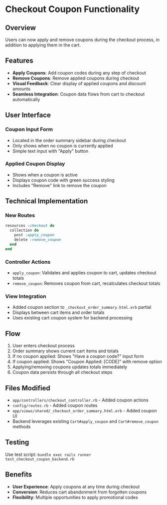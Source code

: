 # Checkout Coupon Functionality

## Overview
Users can now apply and remove coupons during the checkout process, in addition to applying them in the cart.

## Features
- **Apply Coupons**: Add coupon codes during any step of checkout
- **Remove Coupons**: Remove applied coupons during checkout
- **Visual Feedback**: Clear display of applied coupons and discount amounts
- **Seamless Integration**: Coupon data flows from cart to checkout automatically

## User Interface
### Coupon Input Form
- Located in the order summary sidebar during checkout
- Only shows when no coupon is currently applied
- Simple text input with "Apply" button

### Applied Coupon Display
- Shows when a coupon is active
- Displays coupon code with green success styling
- Includes "Remove" link to remove the coupon

## Technical Implementation

### New Routes
```ruby
resources :checkout do
  collection do
    post :apply_coupon
    delete :remove_coupon
  end
end
```

### Controller Actions
- `apply_coupon`: Validates and applies coupon to cart, updates checkout totals
- `remove_coupon`: Removes coupon from cart, recalculates checkout totals

### View Integration
- Added coupon section to `_checkout_order_summary.html.erb` partial
- Displays between cart items and order totals
- Uses existing cart coupon system for backend processing

## Flow
1. User enters checkout process
2. Order summary shows current cart items and totals
3. If no coupon applied: Shows "Have a coupon code?" input form
4. If coupon applied: Shows "Coupon Applied: [CODE]" with remove option
5. Applying/removing coupons updates totals immediately
6. Coupon data persists through all checkout steps

## Files Modified
- `app/controllers/checkout_controller.rb` - Added coupon actions
- `config/routes.rb` - Added coupon routes
- `app/views/shared/_checkout_order_summary.html.erb` - Added coupon UI
- Backend leverages existing `Cart#apply_coupon` and `Cart#remove_coupon` methods

## Testing
Use test script: `bundle exec rails runner test_checkout_coupon_backend.rb`

## Benefits
- **User Experience**: Apply coupons at any time during checkout
- **Conversion**: Reduces cart abandonment from forgotten coupons
- **Flexibility**: Multiple opportunities to apply promotional codes
